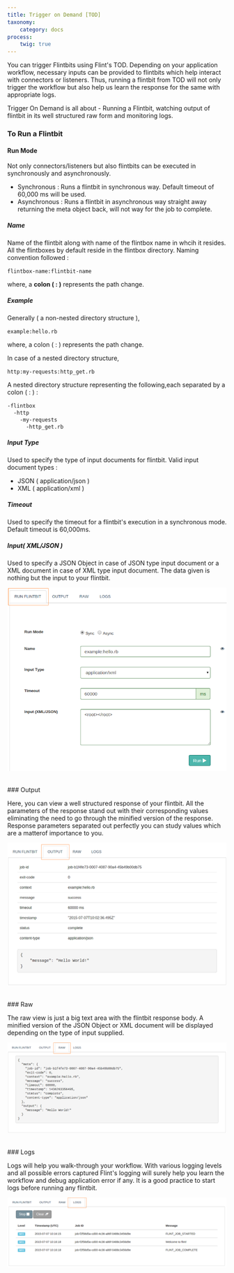 ```yaml
---
title: Trigger on Demand [TOD]
taxonomy:
    category: docs
process:
	twig: true
---
```



You can trigger Flintbits using Flint's TOD. Depending on your application workflow, necessary inputs can be provided to flintbits which help interact with connectors or listeners. Thus, running a flintbit from TOD will not only trigger the workflow but also help us learn the response for the same with appropriate logs.

Trigger On Demand is all about - Running a Flintbit, watching output of flintbit in its well structured raw form and monitoring logs.


### To Run a Flintbit


#### Run Mode

Not only connectors/listeners but also flintbits can be executed in synchronously and asynchronously.

* Synchronous : Runs a flintbit in synchronous way. Default timeout of 60,000 ms will be used.
* Asynchronous : Runs a flintbit in asynchronous way straight away returning the meta object back, will not way for the job to complete.

##### Name

Name of the flintbit along with name of the flintbox name in whcih it resides. All the flintboxes by default reside in the flintbox directory. Naming convention followed :

```
flintbox-name:flintbit-name
```

where, a **colon ( : )** represents the path change.

##### Example

Generally ( a non-nested directory structure ),

``` http
example:hello.rb  
```
where, a colon ( : ) represents the path change.

In case of a nested directory structure,

``` http
http:my-requests:http_get.rb
```

A nested directory structure representing the following,each separated by a colon ( : ) :

```
-flintbox
  -http
    -my-requests
      -http_get.rb  
```
##### Input Type

Used to specify the type of input documents for flintbit. Valid input document types :

* JSON ( application/json )
* XML ( application/xml )

##### Timeout

Used to specify the timeout for a flintbit's execution in a synchronous mode. Default timeout is 60,000ms.

##### Input( XML/JSON )

Used to specify a JSON Object in case of JSON type input document or a XML document in case of XML type input document. The data given is nothing but the input to your flintbit.

![tod-run-flintbit](tod-run-flintbit.png)

<br>
### Output

Here, you can view a well structured response of your flintbit. All the parameters of the response stand out with their corresponding values eliminating the need to go through the minified version of the response. Response parameters separated out perfectly you can study values which are a matterof importance to you.

![tod-output](tod-output.png)

<br>
### Raw

The raw view is just a big text area with the flintbit response body. A minified version of the JSON Object or XML document will be displayed depending on the type of input supplied.

![tod-raw](tod-raw.png)

<br>
### Logs

Logs will help you walk-through your workflow. With various logging levels and all possible errors captured Flint's logging will surely help you learn the workflow and debug application error if any. It is a good practice to start logs before running any flintbit.

![tod-logs](tod-logs.png)
